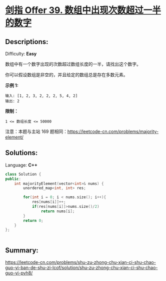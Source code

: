 # [剑指 Offer 39\. 数组中出现次数超过一半的数字](https://leetcode-cn.com/problems/shu-zu-zhong-chu-xian-ci-shu-chao-guo-yi-ban-de-shu-zi-lcof/)

## Descriptions:
Difficulty: **Easy**


数组中有一个数字出现的次数超过数组长度的一半，请找出这个数字。

你可以假设数组是非空的，并且给定的数组总是存在多数元素。

**示例 1:**

```
输入: [1, 2, 3, 2, 2, 2, 5, 4, 2]
输出: 2
```

**限制：**

`1 <= 数组长度 <= 50000`

注意：本题与主站 169 题相同：https://leetcode-cn.com/problems/majority-element/  


## Solutions:

Language: **C++**

```c++
class Solution {
public:
    int majorityElement(vector<int>& nums) {
        unordered_map<int, int> res;

        for(int i = 0; i < nums.size(); i++){
            res[nums[i]]++;
            if(res[nums[i]]>nums.size()/2)
                return nums[i];
        }
        return 0;
    }
};
​
```
## Summary:
https://leetcode-cn.com/problems/shu-zu-zhong-chu-xian-ci-shu-chao-guo-yi-ban-de-shu-zi-lcof/solution/shu-zu-zhong-chu-xian-ci-shu-chao-guo-yi-pvh8/

